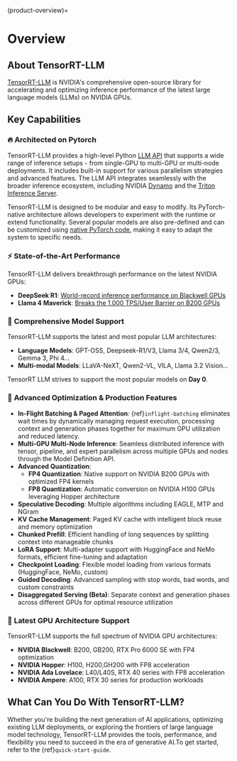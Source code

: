 (product-overview)=

# Overview

## About TensorRT-LLM

[TensorRT-LLM](https://developer.nvidia.com/tensorrt) is NVIDIA's comprehensive open-source library for accelerating and optimizing inference performance of the latest large language models (LLMs) on NVIDIA GPUs. 

## Key Capabilities

### 🔥 **Architected on Pytorch**

TensorRT-LLM provides a high-level Python [LLM API](./quick-start-guide.md#run-offline-inference-with-llm-api) that supports a wide range of inference setups - from single-GPU to multi-GPU or multi-node deployments. It includes built-in support for various parallelism strategies and advanced features. The LLM API integrates seamlessly with the broader inference ecosystem, including NVIDIA [Dynamo](https://github.com/ai-dynamo/dynamo) and the [Triton Inference Server](https://github.com/triton-inference-server/server).

TensorRT-LLM is designed to be modular and easy to modify. Its PyTorch-native architecture allows developers to experiment with the runtime or extend functionality. Several popular models are also pre-defined and can be customized using [native PyTorch code](source:tensorrt_llm/_torch/models/modeling_deepseekv3.py), making it easy to adapt the system to specific needs.

### ⚡ **State-of-the-Art Performance**

TensorRT-LLM delivers breakthrough performance on the latest NVIDIA GPUs:

- **DeepSeek R1**: [World-record inference performance on Blackwell GPUs](https://developer.nvidia.com/blog/nvidia-blackwell-delivers-world-record-deepseek-r1-inference-performance/)
- **Llama 4 Maverick**: [Breaks the 1,000 TPS/User Barrier on B200 GPUs](https://developer.nvidia.com/blog/blackwell-breaks-the-1000-tps-user-barrier-with-metas-llama-4-maverick/)

### 🎯 **Comprehensive Model Support**

TensorRT-LLM supports the latest and most popular LLM architectures:

- **Language Models**: GPT-OSS, Deepseek-R1/V3, Llama 3/4, Qwen2/3, Gemma 3, Phi 4...
- **Multi-modal Models**: LLaVA-NeXT, Qwen2-VL, VILA, Llama 3.2 Vision...

TensorRT LLM strives to support the most popular models on **Day 0**.

### 🚀 **Advanced Optimization & Production Features**
- **In-Flight Batching & Paged Attention**: {ref}`inflight-batching` eliminates wait times by dynamically managing request execution, processing context and generation phases together for maximum GPU utilization and reduced latency.
- **Multi-GPU Multi-Node Inference**: Seamless distributed inference with tensor, pipeline, and expert parallelism across multiple GPUs and nodes through the Model Definition API.
- **Advanced Quantization**: 
  - **FP4 Quantization**: Native support on NVIDIA B200 GPUs with optimized FP4 kernels
  - **FP8 Quantization**: Automatic conversion on NVIDIA H100 GPUs leveraging Hopper architecture
- **Speculative Decoding**: Multiple algorithms including EAGLE, MTP and NGram
- **KV Cache Management**: Paged KV cache with intelligent block reuse and memory optimization
- **Chunked Prefill**: Efficient handling of long sequences by splitting context into manageable chunks
- **LoRA Support**: Multi-adapter support with HuggingFace and NeMo formats, efficient fine-tuning and adaptation
- **Checkpoint Loading**: Flexible model loading from various formats (HuggingFace, NeMo, custom)
- **Guided Decoding**: Advanced sampling with stop words, bad words, and custom constraints
- **Disaggregated Serving (Beta)**: Separate context and generation phases across different GPUs for optimal resource utilization

### 🔧 **Latest GPU Architecture Support**

TensorRT-LLM supports the full spectrum of NVIDIA GPU architectures:
- **NVIDIA Blackwell**: B200, GB200, RTX Pro 6000 SE with FP4 optimization
- **NVIDIA Hopper**: H100, H200,GH200 with FP8 acceleration
- **NVIDIA Ada Lovelace**: L40/L40S, RTX 40 series with FP8 acceleration
- **NVIDIA Ampere**: A100, RTX 30 series for production workloads

## What Can You Do With TensorRT-LLM?

Whether you're building the next generation of AI applications, optimizing existing LLM deployments, or exploring the frontiers of large language model technology, TensorRT-LLM provides the tools, performance, and flexibility you need to succeed in the era of generative AI.To get started, refer to the {ref}`quick-start-guide`.
